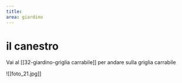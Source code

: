```yaml
---
title: 
area: giardino
---
```

# il canestro

Vai al [[32-giardino-griglia carrabile]] per andare sulla griglia carrabile

![[foto_21.jpg]]